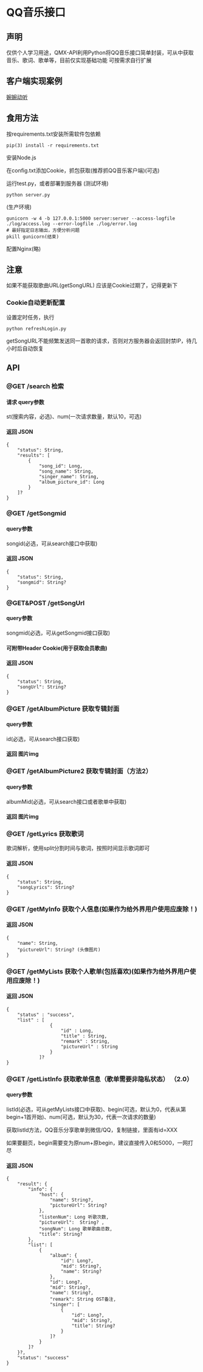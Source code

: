# QQ音乐接口

## 声明
仅供个人学习用途，QMX-API利用Python将QQ音乐接口简单封装，可从中获取音乐、歌词、歌单等，目前仅实现基础功能 可按需求自行扩展
## 客户端实现案例
[婉婉动听](https://github.com/Chiu-xaH/WanwanDongting-Client)
## 食用方法
按requirements.txt安装所需软件包依赖
    
    pip(3) install -r requirements.txt

安装Node.js

在config.txt添加Cookie，抓包获取(推荐抓QQ音乐客户端)(可选)

运行test.py，或者部署到服务器
(测试环境)
    
    python server.py
(生产环境)
    
    gunicorn -w 4 -b 127.0.0.1:5000 server:server --access-logfile ./log/access.log --error-logfile ./log/error.log
    # 最好指定日志输出，方便分析问题
    pkill gunicorn(结束)
配置Nginx(略)
## 注意
如果不能获取歌曲URL(getSongURL) 应该是Cookie过期了，记得更新下
### Cookie自动更新配置
设置定时任务，执行
```
python refreshLogin.py
```
getSongURL不能频繁发送同一首歌的请求，否则对方服务器会返回封禁IP，待几小时后自动恢复
## API
### @GET /search 检索
#### 请求 query参数
st(搜索内容，必选)、num(一次请求数量，默认10，可选)
#### 返回 JSON
    { 
        "status": String,
        "results": [
            {
                "song_id": Long,
                "song_name": String,
                "singer_name": String,
                "album_picture_id": Long
            }
        ]?
    }

### @GET /getSongmid 
#### query参数
songid(必选，可从search接口中获取)
#### 返回 JSON
    { 
        "status": String,
        "songmid": String?
    }

### @GET&POST /getSongUrl
#### query参数
songmid(必选，可从getSongmid接口获取)
#### 可附带Header Cookie(用于获取会员歌曲)
#### 返回 JSON 
    { 
        "status": String,
        "songUrl": String?
    }
### @GET /getAlbumPicture 获取专辑封面
#### query参数
id(必选，可从search接口获取)
#### 返回 图片img

### @GET /getAlbumPicture2 获取专辑封面（方法2）
#### query参数
albumMid(必选，可从search接口或者歌单中获取)
#### 返回 图片img

### @GET /getLyrics 获取歌词
歌词解析，使用split分割时间与歌词，按照时间显示歌词即可
#### 返回 JSON 
    { 
        "status": String,
        "songLyrics": String?
    }

### @GET /getMyInfo 获取个人信息(如果作为给外界用户使用应废除！)
#### 返回 JSON 
    { 
        "name": String,
        "pictureUrl": String? (头像图片)
    }

### @GET /getMyLists 获取个人歌单(包括喜欢)(如果作为给外界用户使用应废除！)
#### 返回 JSON 
    {
        "status" : "success",
        "list" : [ 
                    {
                        "id" : Long,
                        "title" : String,
                        "remark" : String,
                        "pictureUrl" : String
                    }
                ]?
    }

### @GET /getListInfo 获取歌单信息（歌单需要非隐私状态） （2.0）
#### query参数
listId(必选，可从getMyLists接口中获取)、begin(可选，默认为0，代表从第begin+1首开始)、num(可选，默认为30，代表一次请求的数量)

获取listId方法，QQ音乐分享歌单到微信/QQ，复制链接，里面有id=XXX

如果要翻页，begin需要变为原num+原begin，建议直接传入0和5000，一网打尽
#### 返回 JSON 
    {
        "result": {
            "info": {
                "host": {
                    "name": String?,
                    "pictureUrl": String?
                },
                "listenNum": Long 听歌次数,
                "pictureUrl":  String? ,
                "songNum": Long 歌单歌曲总数,
                "title": String?
            },
            "list": [
                {
                    "album": {
                        "id": Long?,
                        "mid": String?,
                        "name": String?
                    },
                    "id": Long?,
                    "mid": String?,
                    "name": String?,
                    "remark": String OST备注,
                    "singer": [
                        {
                            "id": Long?,
                            "mid": String?,
                            "title": String?
                        }
                    ]?
                }
            ]?
        }?,
        "status": "success"
    }
    